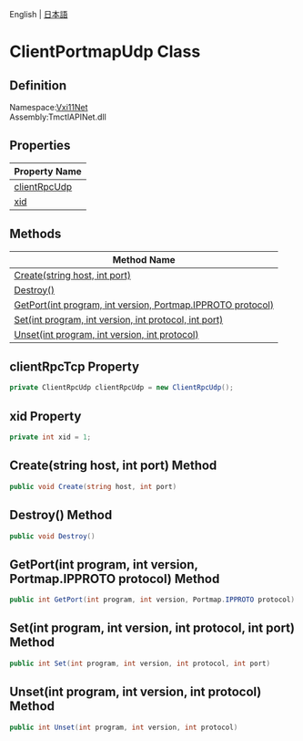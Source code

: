 English | [日本語](Ivi.Visa.IVisaSession.ja.md)

# ClientPortmapUdp Class

## Definition
Namespace:[Vxi11Net](Vxi11Net.md)<BR>
Assembly:TmctlAPINet.dll

## Properties

|Property Name|
|---|
|[clientRpcUdp](#clientRpcUdp-Property)|
|[xid](#xid-Property)|

## Methods

|Method Name|
|---|
|[Create(string host, int port)](#Createstring-host-int-port-Method)|
|[Destroy()](#Destroy-Method)|
|[GetPort(int program, int version, Portmap.IPPROTO protocol)](#GetPortint-program-int-version-PortmapIPPROTO-protocol-Method)|
|[Set(int program, int version, int protocol, int port)](#Setint-program-int-version-int-protocol-int-port-Method)|
|[Unset(int program, int version, int protocol)](#Unsetint-program-int-version-int-protocol-Method)|

## clientRpcTcp Property
```C#
private ClientRpcUdp clientRpcUdp = new ClientRpcUdp();
```
## xid Property
```C#
private int xid = 1;
```
## Create(string host, int port) Method
```C#
public void Create(string host, int port)
```
## Destroy() Method
```C#
public void Destroy()
```
## GetPort(int program, int version, Portmap.IPPROTO protocol) Method
```C#
public int GetPort(int program, int version, Portmap.IPPROTO protocol)
```
## Set(int program, int version, int protocol, int port) Method
```C#
public int Set(int program, int version, int protocol, int port)
```
## Unset(int program, int version, int protocol) Method
```C#
public int Unset(int program, int version, int protocol)
```
